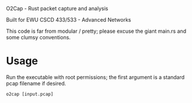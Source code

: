 O2Cap - Rust packet capture and analysis

Built for EWU CSCD 433/533 - Advanced Networks

This code is far from modular / pretty; please excuse the giant main.rs and some clumsy conventions.

Usage
=====

Run the executable with root permissions; the first argument is a standard pcap filename if desired.

`o2cap [input.pcap]`

